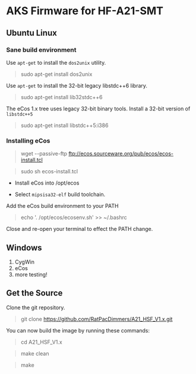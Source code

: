 # AKS Firmware for HF-A21-SMT

## Ubuntu Linux

### Sane build environment

Use `apt-get` to install the `dos2unix` utility.

> sudo apt-get install dos2unix

Use `apt-get` to install the 32-bit legacy libstdc++6 library.

> sudo apt-get install lib32stdc++6

The eCos 1.x tree uses legacy 32-bit binary tools.  Install a 32-bit version of `libstdc++5`

> sudo apt-get install libstdc++5:i386

### Installing eCos

> wget --passive-ftp ftp://ecos.sourceware.org/pub/ecos/ecos-install.tcl

> sudo sh ecos-install.tcl

* Install eCos into /opt/ecos

* Select `mipsisa32-elf` build toolchain.

Add the eCos build environment to your PATH

> echo '. /opt/ecos/ecosenv.sh' >> ~/.bashrc

Close and re-open your terminal to effect the PATH change.

<!--
Update the build tool to libstdc++6

> cd /opt/ecos

> sudo mv gnutools gnutools.libstdc++5

> sudo wget https://mirrors.kernel.org/sources.redhat.com/ecos/gnutools/i386linux/ecoscentric-gnutools-mipsisa32-elf-20081107-sw.i386linux.tar.bz2

> sudo tar -xvjf ecoscentric-gnutools-mipsisa32-elf-20081107-sw.i386linux.tar.bz2 -->


## Windows

1. CygWin
1. eCos
2. more testing!

## Get the Source

Clone the git repository.

> git clone https://github.com/RatPacDimmers/A21_HSF_V1.x.git

You can now build the image by running these commands:

> cd A21_HSF_V1.x

> make clean

> make


